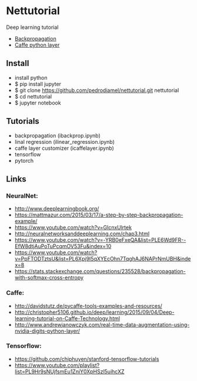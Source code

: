# Nettutorial

Deep learning tutorial
- [Backpropagation](https://github.com/pedrodiamel/nettutorial/blob/master/ibackprop.ipynb)
- [Caffe python layer](https://github.com/pedrodiamel/nettutorial/blob/master/icaffelayer.ipynb)



## Install 

- install python
- $ pip install jupyter
- $ git clone https://github.com/pedrodiamel/nettutorial.git nettutorial
- $ cd nettutorial
- $ jupyter notebook


## Tutorials

- backpropagation (ibackprop.ipynb)
- linal regression (ilinear_regression.ipynb)
- caffe layer customizer (icaffelayer.ipynb)
- tensorflow
- pytorch

## Links 

### NeuralNet:
- http://www.deeplearningbook.org/
- https://mattmazur.com/2015/03/17/a-step-by-step-backpropagation-example/
- https://www.youtube.com/watch?v=GlcnxUlrtek
- http://neuralnetworksanddeeplearning.com/chap3.html
- https://www.youtube.com/watch?v=-YRB0eFxeQA&list=PLE6Wd9FR--EfW8dtjAuPoTuPcqmOV53Fu&index=10
- https://www.youtube.com/watch?v=PpFTODTztsU&list=PL6Xpj9I5qXYEcOhn7TqghAJ6NAPrNmUBH&index=8
- https://stats.stackexchange.com/questions/235528/backpropagation-with-softmax-cross-entropy


### Caffe:
- http://davidstutz.de/pycaffe-tools-examples-and-resources/
- http://christopher5106.github.io/deep/learning/2015/09/04/Deep-learning-tutorial-on-Caffe-Technology.html
- http://www.andrewjanowczyk.com/real-time-data-augmentation-using-nvidia-digits-python-layer/

### Tensorflow:
- https://github.com/chiphuyen/stanford-tensorflow-tutorials
- https://www.youtube.com/playlist?list=PL9Hr9sNUjfsmEu1ZniY0XpHSzl5uihcXZ
